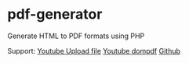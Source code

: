 # pdf-generator
Generate HTML to PDF formats using PHP


Support:
[Youtube Upload file](https://www.youtube.com/watch?v=SfZ0oAiRhCU)
[Youtube dompdf](https://www.youtube.com/watch?v=-GIa7-rLOMY&t=202s)
[Github](https://github.com/dompdf/dompdf)



